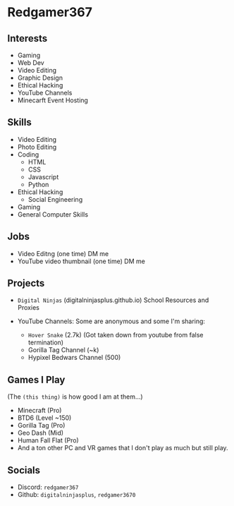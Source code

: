 # Redgamer367

## Interests

- Gaming
- Web Dev
- Video Editing
- Graphic Design
- Ethical Hacking
- YouTube Channels
- Minecarft Event Hosting

## Skills
- Video Editing
- Photo Editing
- Coding
  - HTML
  - CSS
  - Javascript
  - Python
- Ethical Hacking
  - Social Engineering
- Gaming
- General Computer Skills

## Jobs
- Video Editng (one time) DM me
- YouTube video thumbnail (one time) DM me

## Projects

- `Digital Ninjas` (digitalninjasplus.github.io)
  School Resources and Proxies

- YouTube Channels:
  Some are anonymous and some I'm sharing:
  - `Hover Snake` (2.7k) (Got taken down from youtube from false termination)
  - Gorilla Tag Channel (~k)
  - Hypixel Bedwars Channel (500)
    
## Games I Play
(The `(this thing)` is how good I am at them...)
- Minecraft (Pro)
- BTD6 (Level ~150)
- Gorilla Tag (Pro)
- Geo Dash (Mid)
- Human Fall Flat (Pro)
- And a ton other PC and VR games that I don't play as much but still play.

## Socials

- Discord: `redgamer367`
- Github: `digitalninjasplus`, `redgamer3670`
